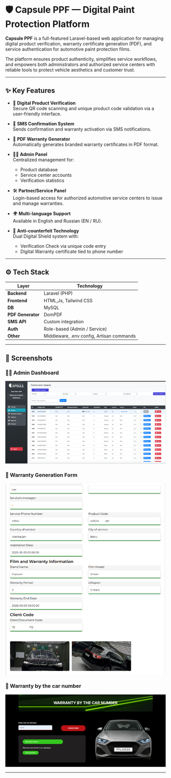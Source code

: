 # 🛡️ Capsule PPF — Digital Paint Protection Platform

**Capsule PPF** is a full-featured Laravel-based web application for managing digital product verification, warranty certificate generation (PDF), and service authentication for automotive paint protection films.

The platform ensures product authenticity, simplifies service workflows, and empowers both administrators and authorized service centers with reliable tools to protect vehicle aesthetics and customer trust.

---

## ✨ Key Features

- 🔐 **Digital Product Verification**  
  Secure QR code scanning and unique product code validation via a user-friendly interface.

- 📲 **SMS Confirmation System**  
  Sends confirmation and warranty activation via SMS notifications.

- 📄 **PDF Warranty Generator**  
  Automatically generates branded warranty certificates in PDF format.

- 🧑‍💼 **Admin Panel**  
  Centralized management for:
  - Product database
  - Service center accounts
  - Verification statistics

- 🛠️ **Partner/Service Panel**  
  Login-based access for authorized automotive service centers to issue and manage warranties.

- 🌍 **Multi-language Support**  
  Available in English and Russian (EN / RU).

- 🧬 **Anti-counterfeit Technology**  
  Dual Digital Shield system with:
  - Verification Check via unique code entry
  - Digital Warranty certificate tied to phone number

---

## ⚙️ Tech Stack

| Layer           | Technology            |
|----------------|------------------------|
| **Backend**     | Laravel (PHP)          |
| **Frontend**    | HTML,Js, Tailwind CSS    |
| **DB**          | MySQL                  |
| **PDF Generator** | DomPDF              |
| **SMS API**     | Custom integration     |
| **Auth**        | Role-based (Admin / Service) |
| **Other**       | Middleware, .env config, Artisan commands |

---

## 📸 Screenshots

### 🧑‍💼 Admin Dashboard
![Admin Panel](assets/screenshots/admin-dashboard.png)

### 📄 Warranty Generation Form
![Warranty Form](assets/screenshots/warranty-form.png)

### 📱 Warranty by the car number
![Mobile Verification](assets/screenshots/car_number.png)

---

